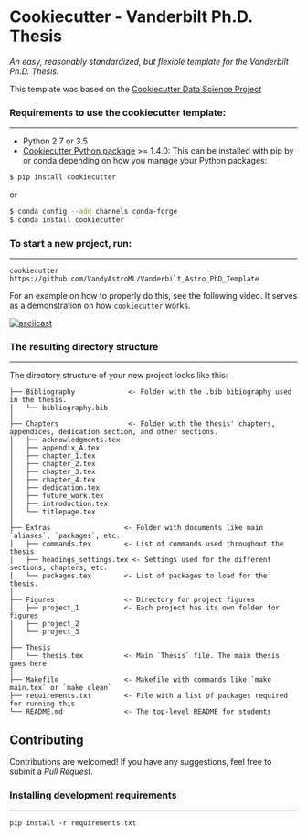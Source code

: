 # Cookiecutter - Vanderbilt Ph.D. Thesis

_An easy, reasonably standardized, but flexible template for the Vanderbilt Ph.D. Thesis._

This template was based on the [Cookiecutter Data Science Project](http://drivendata.github.io/cookiecutter-data-science/)

### Requirements to use the cookiecutter template:
-----------
 - Python 2.7 or 3.5
 - [Cookiecutter Python package](http://cookiecutter.readthedocs.org/en/latest/installation.html) >= 1.4.0: This can be installed with pip by or conda depending on how you manage your Python packages:

``` bash
$ pip install cookiecutter
```

or

``` bash
$ conda config --add channels conda-forge
$ conda install cookiecutter
```


### To start a new project, run:
------------

    cookiecutter https://github.com/VandyAstroML/Vanderbilt_Astro_PhD_Template

For an example on how to properly do this, see the following video. It serves as a demonstration on how `cookiecutter` works.

[![asciicast](https://asciinema.org/a/9bgl5qh17wlop4xyxu9n9wr02.png)](https://asciinema.org/a/9bgl5qh17wlop4xyxu9n9wr02)


### The resulting directory structure
------------

The directory structure of your new project looks like this: 

```
├── Bibliography             <- Folder with the .bib bibiography used in the thesis.
│   └── bibliography.bib
│
├── Chapters                 <- Folder with the thesis' chapters, appendices, dedication section, and other sections.
│   ├── acknowledgments.tex
│   ├── appendix_A.tex
│   ├── chapter_1.tex
│   ├── chapter_2.tex
│   ├── chapter_3.tex
│   ├── chapter_4.tex
│   ├── dedication.tex
│   ├── future_work.tex
│   ├── introduction.tex
│   └── titlepage.tex
│
├── Extras                  <- Folder with documents like main `aliases`, `packages`, etc.
│   ├── commands.tex        <- List of commands used throughout the thesis
│   ├── headings_settings.tex <- Settings used for the different sections, chapters, etc.
│   └── packages.tex        <- List of packages to load for the thesis.
│
├── Figures                 <- Directory for project figures
│   ├── project_1           <- Each project has its own folder for figures
│   ├── project_2
│   └── project_3
│
├── Thesis
│   └── thesis.tex          <- Main `Thesis` file. The main thesis goes here
│
├── Makefile                <- Makefile with commands like `make main.tex` or `make clean`
├── requirements.txt        <- File with a list of packages required for running this
└── README.md               <- The top-level README for students

```

## Contributing

Contributions are welcomed! If you have any suggestions, feel free to submit a _Pull Request_.

### Installing development requirements
------------

    pip install -r requirements.txt
